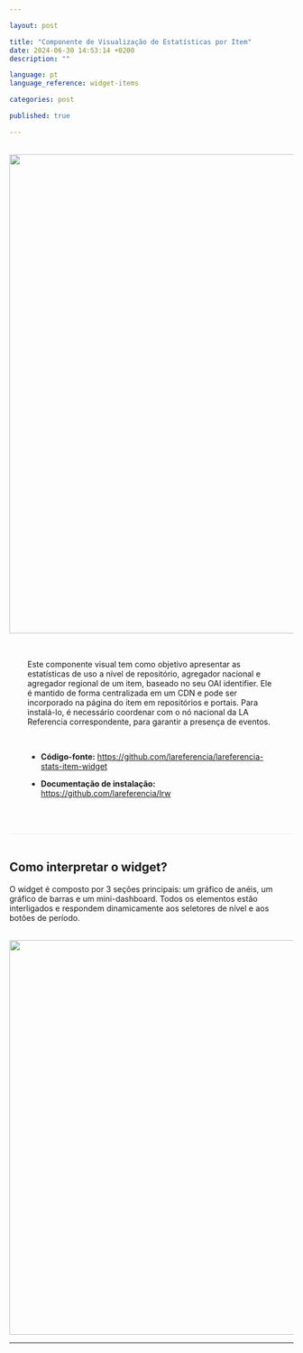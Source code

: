 ```yaml
---

layout: post

title: "Componente de Visualização de Estatísticas por Item"  
date: 2024-06-30 14:53:14 +0200  
description: ""

language: pt  
language_reference: widget-items

categories: post

published: true

---
```


<br/>

<div class="flex">

  <div>
    <img style="width: 850px" src="{{site.baseurl}}/assets/img/widget-items.png">   
  </div>

  <div style="padding: 2rem">
    <p>
      Este componente visual tem como objetivo apresentar as estatísticas de uso a nível de repositório, agregador nacional e agregador regional de um item, baseado no seu OAI identifier.
      Ele é mantido de forma centralizada em um CDN e pode ser incorporado na página do item em repositórios e portais.
      Para instalá-lo, é necessário coordenar com o nó nacional da LA Referencia correspondente, para garantir a presença de eventos.
    </p>
    <br/>
    <ul>  
        <li>
          <b>Código-fonte:</b> 
          <a href="https://github.com/lareferencia/lareferencia-stats-item-widget">
           https://github.com/lareferencia/lareferencia-stats-item-widget
          </a>
        </li>
    </ul>
    <ul>  
        <li>
          <b>Documentação de instalação:</b>
          <a href="https://github.com/lareferencia/lrw">
            https://github.com/lareferencia/lrw
          </a>
        </li>
    </ul>
  </div>

</div>

<br/>
<!--more-->

<div style="border-bottom: 1px solid #eee;"></div>

<br>
<h2 style="font-weight:bold">Como interpretar o widget?</h2>
<p>O widget é composto por 3 seções principais: um gráfico de anéis, um gráfico de barras e um mini-dashboard. Todos os elementos estão interligados e respondem dinamicamente aos seletores de nível e aos botões de período.
</p>
<br>

<div>
    <img style="width: 700px" src="{{site.baseurl}}/assets/img/widget-explanation.png">   
</div>

---